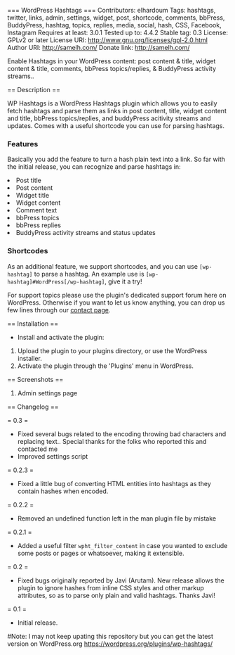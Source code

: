 === WordPress Hashtags ===
Contributors: elhardoum
Tags: hashtags, twitter, links, admin, settings, widget, post, shortcode, comments, bbPress, BuddyPress, hashtag, topics, replies, media, social, hash, CSS, Facebook, Instagram
Requires at least: 3.0.1
Tested up to: 4.4.2
Stable tag: 0.3
License: GPLv2 or later
License URI: http://www.gnu.org/licenses/gpl-2.0.html
Author URI: http://samelh.com/
Donate link: http://samelh.com/

Enable Hashtags in your WordPress content: post content & title, widget content & title, comments, bbPress topics/replies, & BuddyPress activity streams..

== Description ==

WP Hashtags is a WordPress Hashtags plugin which allows you to easily fetch hashtags and parse them as links in post content, title, widget content and title, bbPress topics/replies, and buddyPress acitivity streams and updates. Comes with a useful shortcode you can use for parsing hashtags.

<h3>Features</h3>

Basically you add the feature to turn a hash plain text into a link. So far with the initial release, you can recognize and parse hashtags in:

<li>Post title</li>
<li>Post content</li>
<li>Widget title</li>
<li>Widget content</li>
<li>Comment text</li>
<li>bbPress topics</li>
<li>bbPress replies</li>
<li>BuddyPress activity streams and status updates</li>

<h3>Shortcodes</h3>

As an additional feature, we support shortcodes, and you can use <code>[wp-hashtag]</code> to parse a hashtag. An example use is <code>[wp-hashtag]#WordPress[/wp-hashtag]</code>, give it a try!

For support topics please use the plugin's dedicated support forum here on WordPress. Otherwise if you want to let us know anything, you can drop us few lines through our <a href="http://samelh.com/contact/">contact page</a>.

== Installation ==

* Install and activate the plugin:

1. Upload the plugin to your plugins directory, or use the WordPress installer.
2. Activate the plugin through the \'Plugins\' menu in WordPress.

== Screenshots ==

1. Admin settings page

== Changelog ==

= 0.3 =

* Fixed several bugs related to the encoding throwing bad characters and replacing text.. Special thanks for the folks who reported this and contacted me
* Improved settings script

= 0.2.3 =

* Fixed a little bug of converting HTML entities into hashtags as they contain hashes when encoded.

= 0.2.2 =

* Removed an undefined function left in the man plugin file by mistake

= 0.2.1 =

* Added a useful filter <code>wpht_filter_content</code> in case you wanted to exclude some posts or pages or whatsoever, making it extensible.

= 0.2 =

* Fixed bugs originally reported by Javi (Arutam). New release allows the plugin to ignore hashes from inline CSS styles and other markup attributes, so as to parse only plain and valid hashtags. Thanks Javi!

= 0.1 =

* Initial release.


#Note:
I may not keep upating this repository but you can get the latest version on WordPress.org https://wordpress.org/plugins/wp-hashtags/
